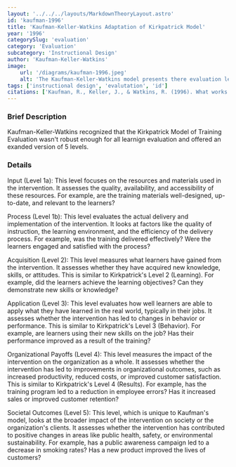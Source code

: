 ```yaml
---
layout: '../../../layouts/MarkdownTheoryLayout.astro'
id: 'kaufman-1996'
title: 'Kaufman-Keller-Watkins Adaptation of Kirkpatrick Model'
year: '1996'
categorySlug: 'evaluation'
category: 'Evaluation'
subcategory: 'Instructional Design'
author: 'Kaufman-Keller-Watkins'
image:
    url: '/diagrams/kaufman-1996.jpeg'
    alt: 'The Kaufman-Keller-Watkins model presents there evaluation levels in a pyramid where level 1 begins at input and reaction to level 5 which is the societal impact'
tags: ['instructional design', 'evalutation', 'id']
citations: ['Kaufman, R., Keller, J., & Watkins, R. (1996). What works and what doesn’t: Evaluation beyond Kirkpatrick. Performance & Instruction, 35(2), 8–12.']
---
```

### Brief Description
Kaufman-Keller-Watkins recognized that the Kirkpatrick Model of Training Evaluation wasn't robust enough for all learnign evaluation and offered an exanded version of 5 levels.

### Details

Input (Level 1a): This level focuses on the resources and materials used in the intervention. It assesses the quality, availability, and accessibility of these resources. For example, are the training materials well-designed, up-to-date, and relevant to the learners?

Process (Level 1b): This level evaluates the actual delivery and implementation of the intervention. It looks at factors like the quality of instruction, the learning environment, and the efficiency of the delivery process. For example, was the training delivered effectively? Were the learners engaged and satisfied with the process?

Acquisition (Level 2): This level measures what learners have gained from the intervention. It assesses whether they have acquired new knowledge, skills, or attitudes. This is similar to Kirkpatrick's Level 2 (Learning). For example, did the learners achieve the learning objectives? Can they demonstrate new skills or knowledge?

Application (Level 3): This level evaluates how well learners are able to apply what they have learned in the real world, typically in their jobs. It assesses whether the intervention has led to changes in behavior or performance. This is similar to Kirkpatrick's Level 3 (Behavior). For example, are learners using their new skills on the job? Has their performance improved as a result of the training?

Organizational Payoffs (Level 4): This level measures the impact of the intervention on the organization as a whole. It assesses whether the intervention has led to improvements in organizational outcomes, such as increased productivity, reduced costs, or improved customer satisfaction. This is similar to Kirkpatrick's Level 4 (Results). For example, has the training program led to a reduction in employee errors? Has it increased sales or improved customer retention?

Societal Outcomes (Level 5): This level, which is unique to Kaufman's model, looks at the broader impact of the intervention on society or the organization's clients. It assesses whether the intervention has contributed to positive changes in areas like public health, safety, or environmental sustainability. For example, has a public awareness campaign led to a decrease in smoking rates? Has a new product improved the lives of customers?